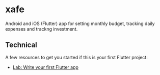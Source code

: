 # xafe

Android and iOS (Flutter) app for setting monthly budget, tracking daily expenses and trackng investment.

## Technical

A few resources to get you started if this is your first Flutter project:

- [Lab: Write your first Flutter app](https://flutter.dev/docs/get-started/codelab)